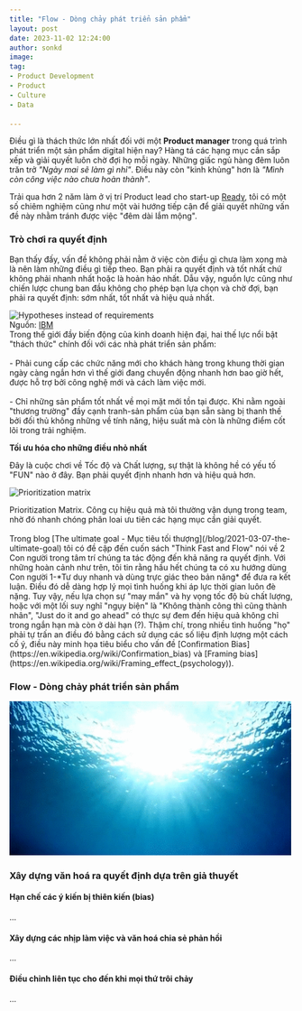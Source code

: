 ```yaml
---
title: "Flow - Dòng chảy phát triển sản phẩm"
layout: post
date: 2023-11-02 12:24:00
author: sonkd
image: 
tag:
- Product Development
- Product
- Culture
- Data

---
```


Điều gì là thách thức lớn nhất đối với một **Product manager** trong quá trình phát triển một sản phẩm digital hiện nay? Hàng tá các hạng mục cần sắp xếp và giải quyết luôn chờ đợi họ mỗi ngày. Những giấc ngủ hàng đêm luôn trăn trở *"Ngày mai sẽ làm gì nhỉ"*. Điều này còn "kinh khủng" hơn là *"Mình còn công việc nào chưa hoàn thành"*.

Trải qua hơn 2 năm làm ở vị trí Product lead cho start-up [Ready](https://ready.io), tôi có một số chiêm nghiệm cũng như một vài hướng tiếp cận để giải quyết những vấn đề này nhằm tránh được việc "đêm dài lắm mộng".

### Trò chơi ra quyết định

Bạn thấy đấy, vấn đề không phải nằm ở việc còn điều gì chưa làm xong mà là nên làm những điều gì tiếp theo. Bạn phải ra quyết định và tốt nhất chứ không phải nhanh nhất hoặc là hoản hảo nhất. Dẫu vậy, nguồn lực cũng như chiến lược chung ban đầu không cho phép bạn lựa chọn và chờ đợi, bạn phải ra quyết định: sớm nhất, tốt nhất và hiệu quả nhất.

<div class="side-by-side">
    <div class="toleft">
        <img class="image" src="https://www.ibm.com/cloud/architecture/images/practices/hdd-diagram.png" alt="Hypotheses instead of requirements">
        <figcaption class="caption">Nguồn: <a href="https://www.ibm.com/garage/method/practices/learn/practice_hypothesis_driven_development/">IBM</a></figcaption>
    </div>
    <div class="toright">
        Trong thế giới đầy biến động của kinh doanh hiện đại, hai thế lực nổi bật "thách thức" chính đối với các nhà phát triển sản phẩm:
        <br><br>
        - Phải cung cấp các chức năng mới cho khách hàng trong khung thời gian ngày càng ngắn hơn vì thế giới đang chuyển động nhanh hơn bao giờ hết, được hỗ trợ bởi công nghệ mới và cách làm việc mới.
        <br><br>
        - Chỉ những sản phẩm tốt nhất về mọi mặt mới tồn tại được. Khi nằm ngoài "thương trường" đầy cạnh tranh-sản phẩm của bạn sẵn sàng bị thanh thế bởi đối thủ không những về tính năng, hiệu suất mà còn là những điểm cốt lõi trong trải nghiệm.
    </div>
</div>

**Tối ưu hóa cho những điều nhỏ nhất**

Đây là cuộc chơi về Tốc độ và Chất lượng, sự thật là không hề có yếu tố "FUN" nào ở đây. Bạn phải quyết định nhanh hơn và hiệu quả hơn.

![Prioritization matrix](https://www.ibm.com/design/thinking/static/prioritization-4-197b008afe461550b6e77fb9ace7ddcf.jpg)
<figcaption>Prioritization Matrix. Công cụ hiệu quả mà tôi thường vận dụng trong team, nhờ đó nhanh chóng phân loai ưu tiên các hạng mục cần giải quyết.</figcaption>
<br>
Trong blog [The ultimate goal - Mục tiêu tối thượng](/blog/2021-03-07-the-ultimate-goal) tôi có đề cập đến cuốn sách "Think Fast and Flow" nói về 2 Con người trong tâm trí chúng ta tác động đến khả năng ra quyết định. Với những hoàn cảnh như trên, tôi tin rằng hầu hết chúng ta có xu hướng dùng Con người 1-*Tư duy nhanh và dùng trực giác theo bản năng* để đưa ra kết luận. Điều đó dễ dàng hợp lý mọi tình huống khi áp lực thời gian luôn đè nặng. Tuy vậy, nếu lựa chọn sự "may mắn" và hy vọng tốc độ bù chất lượng, hoặc với một lối suy nghĩ "ngụy biện" là "Không thành công thì cũng thành nhân", "Just do it and go ahead" có thực sự đem đến hiệu quả không chỉ trong ngắn hạn mà còn ở dài hạn (?). Thậm chí, trong nhiều tình huống "họ" phải tự trấn an điều đó bằng cách sử dụng các số liệu định lượng một cách cố ý, điều này minh họa tiêu biểu cho vấn đề [Confirmation Bias](https://en.wikipedia.org/wiki/Confirmation_bias) và [Framing bias](https://en.wikipedia.org/wiki/Framing_effect_(psychology)).

### Flow - Dòng chảy phát triển sản phẩm
![Flow](/assets/img/under-sea.gif)

### Xây dựng văn hoá ra quyết định dựa trên giả thuyết

#### Hạn chế các ý kiến bị thiên kiến (bias)
...

#### Xây dựng các nhịp làm việc và văn hoá chia sẻ phản hồi
...

#### Điều chỉnh liên tục cho đến khi mọi thứ trôi chảy
...